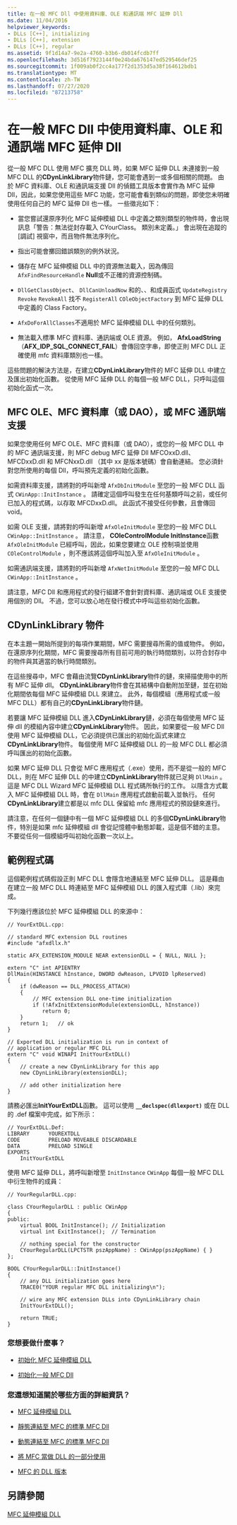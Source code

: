 ```yaml
---
title: 在一般 MFC Dll 中使用資料庫、OLE 和通訊端 MFC 延伸 Dll
ms.date: 11/04/2016
helpviewer_keywords:
- DLLs [C++], initializing
- DLLs [C++], extension
- DLLs [C++], regular
ms.assetid: 9f1d14a7-9e2a-4760-b3b6-db014fcdb7ff
ms.openlocfilehash: 3d516f7923144f0e24bda676147ed529546def25
ms.sourcegitcommit: 1f009ab0f2cc4a177f2d1353d5a38f164612bdb1
ms.translationtype: MT
ms.contentlocale: zh-TW
ms.lasthandoff: 07/27/2020
ms.locfileid: "87213758"
---
```

# <a name="using-database-ole-and-sockets-mfc-extension-dlls-in-regular-mfc-dlls"></a>在一般 MFC Dll 中使用資料庫、OLE 和通訊端 MFC 延伸 Dll

從一般 MFC DLL 使用 MFC 擴充 DLL 時，如果 MFC 延伸 DLL 未連接到一般 MFC DLL 的**CDynLinkLibrary**物件鏈，您可能會遇到一或多個相關的問題。 由於 MFC 資料庫、OLE 和通訊端支援 Dll 的偵錯工具版本會實作為 MFC 延伸 Dll，因此，如果您使用這些 MFC 功能，您可能會看到類似的問題，即使您未明確使用任何自己的 MFC 延伸 Dll 也一樣。 一些徵兆如下：

- 當您嘗試還原序列化 MFC 延伸模組 DLL 中定義之類別類型的物件時，會出現訊息「警告：無法從封存載入 CYourClass。 類別未定義。」 會出現在追蹤的 [調試] 視窗中，而且物件無法序列化。

- 指出可能會擲回錯誤類別的例外狀況。

- 儲存在 MFC 延伸模組 DLL 中的資源無法載入，因為傳回 `AfxFindResourceHandle` **Null**或不正確的資源控制碼。

- `DllGetClassObject`、 `DllCanUnloadNow` 和的、、和成員函式 `UpdateRegistry` `Revoke` `RevokeAll` 找不 `RegisterAll` `COleObjectFactory` 到 MFC 延伸 DLL 中定義的 Class Factory。

- `AfxDoForAllClasses`不適用於 MFC 延伸模組 DLL 中的任何類別。

- 無法載入標準 MFC 資料庫、通訊端或 OLE 資源。 例如， **AfxLoadString**（**AFX_IDP_SQL_CONNECT_FAIL**）會傳回空字串，即使正則 MFC DLL 正確使用 mfc 資料庫類別也一樣。

這些問題的解決方法是，在建立**CDynLinkLibrary**物件的 MFC 延伸 DLL 中建立及匯出初始化函數。 從使用 MFC 延伸 DLL 的每個一般 MFC DLL，只呼叫這個初始化函式一次。

## <a name="mfc-ole-mfc-database-or-dao-or-mfc-sockets-support"></a>MFC OLE、MFC 資料庫（或 DAO），或 MFC 通訊端支援

如果您使用任何 MFC OLE、MFC 資料庫（或 DAO），或您的一般 MFC DLL 中的 MFC 通訊端支援，則 MFC debug MFC 延伸 Dll MFCOxxD.dll、MFCDxxD.dll 和 MFCNxxD.dll （其中 xx 是版本號碼）會自動連結。 您必須針對您所使用的每個 Dll，呼叫預先定義的初始化函數。

如需資料庫支援，請將對的呼叫新增 `AfxDbInitModule` 至您的一般 MFC DLL 函式 `CWinApp::InitInstance` 。 請確定這個呼叫發生在任何基類呼叫之前，或任何已加入的程式碼，以存取 MFCDxxD.dll。 此函式不接受任何參數，且會傳回 void。

如需 OLE 支援，請將對的呼叫新增 `AfxOleInitModule` 至您的一般 MFC DLL `CWinApp::InitInstance` 。 請注意， **COleControlModule InitInstance**函數 `AfxOleInitModule` 已經呼叫，因此，如果您要建立 OLE 控制項並使用 `COleControlModule` ，則不應該將這個呼叫加入至 `AfxOleInitModule` 。

如需通訊端支援，請將對的呼叫新增 `AfxNetInitModule` 至您的一般 MFC DLL `CWinApp::InitInstance` 。

請注意，MFC Dll 和應用程式的發行組建不會針對資料庫、通訊端或 OLE 支援使用個別的 Dll。 不過，您可以放心地在發行模式中呼叫這些初始化函數。

## <a name="cdynlinklibrary-objects"></a>CDynLinkLibrary 物件

在本主題一開始所提到的每項作業期間，MFC 需要搜尋所需的值或物件。 例如，在還原序列化期間，MFC 需要搜尋所有目前可用的執行時間類別，以符合封存中的物件與其適當的執行時間類別。

在這些搜尋中，MFC 會藉由流覽**CDynLinkLibrary**物件的鏈，來掃描使用中的所有 MFC 延伸 dll。 **CDynLinkLibrary**物件會在其結構中自動附加至鏈，並在初始化期間依每個 MFC 延伸模組 DLL 來建立。 此外，每個模組（應用程式或一般 MFC DLL）都有自己的**CDynLinkLibrary**物件鏈。

若要讓 MFC 延伸模組 DLL 進入**CDynLinkLibrary**鏈，必須在每個使用 MFC 延伸 dll 的模組內容中建立**CDynLinkLibrary**物件。 因此，如果要從一般 MFC Dll 使用 MFC 延伸模組 DLL，它必須提供已匯出的初始化函式來建立**CDynLinkLibrary**物件。 每個使用 MFC 延伸模組 DLL 的一般 MFC DLL 都必須呼叫匯出的初始化函數。

如果 MFC 延伸 DLL 只會從 MFC 應用程式（.exe）使用，而不是從一般的 MFC DLL，則在 MFC 延伸 DLL 的中建立**CDynLinkLibrary**物件就已足夠 `DllMain` 。 這是 MFC DLL Wizard MFC 延伸模組 DLL 程式碼所執行的工作。 以隱含方式載入 MFC 延伸模組 DLL 時，會在 `DllMain` 應用程式啟動前載入並執行。 任何**CDynLinkLibrary**建立都是以 mfc DLL 保留給 mfc 應用程式的預設鏈來進行。

請注意，在任何一個鏈中有一個 MFC 延伸模組 DLL 的多個**CDynLinkLibrary**物件，特別是如果 mfc 延伸模組 dll 會從記憶體中動態卸載，這是個不錯的主意。 不要從任何一個模組呼叫初始化函數一次以上。

## <a name="sample-code"></a>範例程式碼

這個範例程式碼假設正則 MFC DLL 會隱含地連結至 MFC 延伸 DLL。 這是藉由在建立一般 MFC DLL 時連結至 MFC 延伸模組 DLL 的匯入程式庫（.lib）來完成。

下列幾行應該位於 MFC 延伸模組 DLL 的來源中：

```
// YourExtDLL.cpp:

// standard MFC extension DLL routines
#include "afxdllx.h"

static AFX_EXTENSION_MODULE NEAR extensionDLL = { NULL, NULL };

extern "C" int APIENTRY
DllMain(HINSTANCE hInstance, DWORD dwReason, LPVOID lpReserved)
{
    if (dwReason == DLL_PROCESS_ATTACH)
    {
        // MFC extension DLL one-time initialization
        if (!AfxInitExtensionModule(extensionDLL, hInstance))
           return 0;
    }
    return 1;   // ok
}

// Exported DLL initialization is run in context of
// application or regular MFC DLL
extern "C" void WINAPI InitYourExtDLL()
{
    // create a new CDynLinkLibrary for this app
    new CDynLinkLibrary(extensionDLL);

    // add other initialization here
}
```

請務必匯出**InitYourExtDLL**函數。 這可以使用 **`__declspec(dllexport)`** 或在 DLL 的 .def 檔案中完成，如下所示：

```
// YourExtDLL.Def:
LIBRARY      YOUREXTDLL
CODE         PRELOAD MOVEABLE DISCARDABLE
DATA         PRELOAD SINGLE
EXPORTS
    InitYourExtDLL
```

使用 MFC 延伸 DLL，將呼叫新增至 `InitInstance` `CWinApp` 每個一般 MFC DLL 中衍生物件的成員：

```
// YourRegularDLL.cpp:

class CYourRegularDLL : public CWinApp
{
public:
    virtual BOOL InitInstance(); // Initialization
    virtual int ExitInstance();  // Termination

    // nothing special for the constructor
    CYourRegularDLL(LPCTSTR pszAppName) : CWinApp(pszAppName) { }
};

BOOL CYourRegularDLL::InitInstance()
{
    // any DLL initialization goes here
    TRACE0("YOUR regular MFC DLL initializing\n");

    // wire any MFC extension DLLs into CDynLinkLibrary chain
    InitYourExtDLL();

    return TRUE;
}
```

### <a name="what-do-you-want-to-do"></a>您想要做什麼事？

- [初始化 MFC 延伸模組 DLL](run-time-library-behavior.md#initializing-extension-dlls)

- [初始化一般 MFC Dll](run-time-library-behavior.md#initializing-regular-dlls)

### <a name="what-do-you-want-to-know-more-about"></a>您還想知道關於哪些方面的詳細資訊？

- [MFC 延伸模組 DLL](extension-dlls.md)

- [靜態連結至 MFC 的標準 MFC Dll](regular-dlls-statically-linked-to-mfc.md)

- [動態連結至 MFC 的標準 MFC Dll](regular-dlls-dynamically-linked-to-mfc.md)

- [將 MFC 當做 DLL 的一部分使用](../mfc/tn011-using-mfc-as-part-of-a-dll.md)

- [MFC 的 DLL 版本](../mfc/tn033-dll-version-of-mfc.md)

## <a name="see-also"></a>另請參閱

[MFC 延伸模組 DLL](extension-dlls.md)
